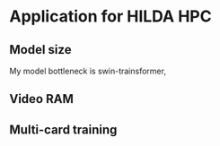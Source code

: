 # Application for HILDA HPC

## Model size

My model bottleneck is swin-trainsformer,





## Video RAM

## Multi-card training

